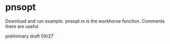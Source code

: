 # pnsopt
Download and run example. 
pnsopt.m is the workhorse function. Comments there are useful

preliminary draft
09/27

